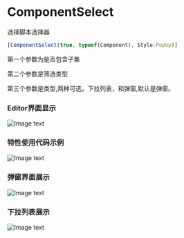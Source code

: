 
# ComponentSelect

选择脚本选择器

``` javascript
[ComponentSelect(true, typeof(Component), Style.PopUp)]
```

第一个参数为是否包含子集

第二个参数是筛选类型

第三个参数是类型,两种可选。下拉列表，和弹窗,默认是弹窗。

### Editor界面显示

![Image text](https://github.com/corle-bell/ComponentSelect/blob/main/Screenshoot/QQ截图20230827114033.png)
### 特性使用代码示例
![Image text](https://github.com/corle-bell/ComponentSelect/blob/main/Screenshoot/Code.png)
### 弹窗界面展示
![Image text](https://github.com/corle-bell/ComponentSelect/blob/main/Screenshoot/PopUp.png)
### 下拉列表展示
![Image text](https://github.com/corle-bell/ComponentSelect/blob/main/Screenshoot/DropDown.png)



